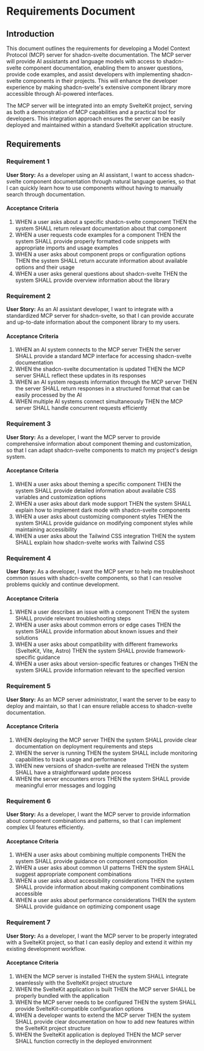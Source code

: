 # Requirements Document

## Introduction

This document outlines the requirements for developing a Model Context Protocol (MCP) server for shadcn-svelte documentation. The MCP server will provide AI assistants and language models with access to shadcn-svelte component documentation, enabling them to answer questions, provide code examples, and assist developers with implementing shadcn-svelte components in their projects. This will enhance the developer experience by making shadcn-svelte's extensive component library more accessible through AI-powered interfaces.

The MCP server will be integrated into an empty SvelteKit project, serving as both a demonstration of MCP capabilities and a practical tool for developers. This integration approach ensures the server can be easily deployed and maintained within a standard SvelteKit application structure.

## Requirements

### Requirement 1

**User Story:** As a developer using an AI assistant, I want to access shadcn-svelte component documentation through natural language queries, so that I can quickly learn how to use components without having to manually search through documentation.

#### Acceptance Criteria

1. WHEN a user asks about a specific shadcn-svelte component THEN the system SHALL return relevant documentation about that component
2. WHEN a user requests code examples for a component THEN the system SHALL provide properly formatted code snippets with appropriate imports and usage examples
3. WHEN a user asks about component props or configuration options THEN the system SHALL return accurate information about available options and their usage
4. WHEN a user asks general questions about shadcn-svelte THEN the system SHALL provide overview information about the library

### Requirement 2

**User Story:** As an AI assistant developer, I want to integrate with a standardized MCP server for shadcn-svelte, so that I can provide accurate and up-to-date information about the component library to my users.

#### Acceptance Criteria

1. WHEN an AI system connects to the MCP server THEN the server SHALL provide a standard MCP interface for accessing shadcn-svelte documentation
2. WHEN the shadcn-svelte documentation is updated THEN the MCP server SHALL reflect these updates in its responses
3. WHEN an AI system requests information through the MCP server THEN the server SHALL return responses in a structured format that can be easily processed by the AI
4. WHEN multiple AI systems connect simultaneously THEN the MCP server SHALL handle concurrent requests efficiently

### Requirement 3

**User Story:** As a developer, I want the MCP server to provide comprehensive information about component theming and customization, so that I can adapt shadcn-svelte components to match my project's design system.

#### Acceptance Criteria

1. WHEN a user asks about theming a specific component THEN the system SHALL provide detailed information about available CSS variables and customization options
2. WHEN a user asks about dark mode support THEN the system SHALL explain how to implement dark mode with shadcn-svelte components
3. WHEN a user asks about customizing component styles THEN the system SHALL provide guidance on modifying component styles while maintaining accessibility
4. WHEN a user asks about the Tailwind CSS integration THEN the system SHALL explain how shadcn-svelte works with Tailwind CSS

### Requirement 4

**User Story:** As a developer, I want the MCP server to help me troubleshoot common issues with shadcn-svelte components, so that I can resolve problems quickly and continue development.

#### Acceptance Criteria

1. WHEN a user describes an issue with a component THEN the system SHALL provide relevant troubleshooting steps
2. WHEN a user asks about common errors or edge cases THEN the system SHALL provide information about known issues and their solutions
3. WHEN a user asks about compatibility with different frameworks (SvelteKit, Vite, Astro) THEN the system SHALL provide framework-specific guidance
4. WHEN a user asks about version-specific features or changes THEN the system SHALL provide information relevant to the specified version

### Requirement 5

**User Story:** As an MCP server administrator, I want the server to be easy to deploy and maintain, so that I can ensure reliable access to shadcn-svelte documentation.

#### Acceptance Criteria

1. WHEN deploying the MCP server THEN the system SHALL provide clear documentation on deployment requirements and steps
2. WHEN the server is running THEN the system SHALL include monitoring capabilities to track usage and performance
3. WHEN new versions of shadcn-svelte are released THEN the system SHALL have a straightforward update process
4. WHEN the server encounters errors THEN the system SHALL provide meaningful error messages and logging

### Requirement 6

**User Story:** As a developer, I want the MCP server to provide information about component combinations and patterns, so that I can implement complex UI features efficiently.

#### Acceptance Criteria

1. WHEN a user asks about combining multiple components THEN the system SHALL provide guidance on component composition
2. WHEN a user asks about common UI patterns THEN the system SHALL suggest appropriate component combinations
3. WHEN a user asks about accessibility considerations THEN the system SHALL provide information about making component combinations accessible
4. WHEN a user asks about performance considerations THEN the system SHALL provide guidance on optimizing component usage

### Requirement 7

**User Story:** As a developer, I want the MCP server to be properly integrated with a SvelteKit project, so that I can easily deploy and extend it within my existing development workflow.

#### Acceptance Criteria

1. WHEN the MCP server is installed THEN the system SHALL integrate seamlessly with the SvelteKit project structure
2. WHEN the SvelteKit application is built THEN the MCP server SHALL be properly bundled with the application
3. WHEN the MCP server needs to be configured THEN the system SHALL provide SvelteKit-compatible configuration options
4. WHEN a developer wants to extend the MCP server THEN the system SHALL provide clear documentation on how to add new features within the SvelteKit project structure
5. WHEN the SvelteKit application is deployed THEN the MCP server SHALL function correctly in the deployed environment